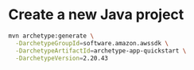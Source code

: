# Create a new Java project
``` sh
mvn archetype:generate \
  -DarchetypeGroupId=software.amazon.awssdk \
  -DarchetypeArtifactId=archetype-app-quickstart \
  -DarchetypeVersion=2.20.43
```